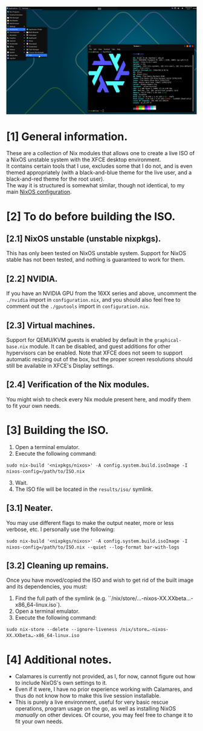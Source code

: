 ![image](https://github.com/Atemo-C/NixOS-XFCE-Live-ISO/blob/main/Desktop.webp)

# [1] General information.
These are a collection of Nix modules that allows one to create a live ISO of a NixOS unstable system with the XFCE desktop environment. \
It contains certain tools that I use, excludes some that I do not, and is even themed appropriately (with a black-and-blue theme for the live user, and a black-and-red theme for the root user). \
The way it is structured is somewhat similar, though not identical, to my main [NixOS configuration](https://github.com/Atemo-C/NixOS-configuration).

# [2] To do before building the ISO.

## [2.1] NixOS unstable (unstable nixpkgs).
This has only been tested on NixOS unstable system. Support for NixOS stable has not been tested, and nothing is guaranteed to work for them.

## [2.2] NVIDIA.
If you have an NVIDIA GPU from the 16XX series and above, uncomment the `./nvidia` import in `configuration.nix`, and you should also feel free to comment out the `./gputools` import in `configuration.nix`.

## [2.3] Virtual machines.
Support for QEMU/KVM guests is enabled by default in the `graphical-base.nix` module. It can be disabled, and guest additions for other hypervisors can be enabled. Note that XFCE does not seem to support automatic resizing out of the box, but the proper screen resolutions should still be available in XFCE's Display settings.

## [2.4] Verification of the Nix modules.
You might wish to check every Nix module present here, and modify them to fit your own needs.

# [3] Building the ISO.
1. Open a terminal emulator.
2. Execute the following command:
```
sudo nix-build '<nixpkgs/nixos>' -A config.system.build.isoImage -I nixos-config=/path/to/ISO.nix
```
3. Wait.
4. The ISO file will be located in the `results/iso/` symlink.

## [3.1] Neater.
You may use different flags to make the output neater, more or less verbose, etc. I personally use the following:
```
sudo nix-build '<nixpkgs/nixos>' -A config.system.build.isoImage -I nixos-config=/path/to/ISO.nix --quiet --log-format bar-with-logs
```

## [3.2] Cleaning up remains.
Once you have moved/copied the ISO and wish to get rid of the built image and its dependencies, you must:
1. Find the full path of the symlink (e.g. ``/nix/store/…-nixos-XX.XXbeta…-x86_64-linux.iso`).
2. Open a terminal emulator.
3. Execute the following command:
```
sudo nix-store --delete --ignore-liveness /nix/store…-nixos-XX.XXbeta…-x86_64-linux.iso
```

# [4] Additional notes.
- Calamares is currently not provided, as I, for now, cannot figure out how to include NixOS's own settings to it.
- Even if it were, I have no prior experience working with Calamares, and thus do not know how to make this live session installable.
- This is purely a live environment, useful for very basic rescue operations, program usage on the go, as well as installing NixOS *manually* on other devices. Of course, you may feel free to change it to fit your own needs.
